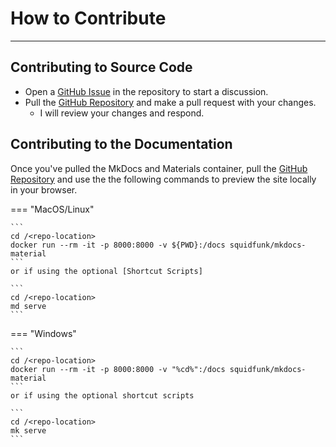 # How to Contribute

---

## Contributing to Source Code

* Open a [GitHub Issue] in the repository to start a discussion.
* Pull the [GitHub Repository] and make a pull request with your changes.
    * I will review your changes and respond.

## Contributing to the Documentation
Once you've pulled the MkDocs and Materials container, pull the [GitHub Repository]
and use the the following commands to preview the site locally in your browser.

=== "MacOS/Linux"

    ```
    cd /<repo-location>
    docker run --rm -it -p 8000:8000 -v ${PWD}:/docs squidfunk/mkdocs-material
    ```
    or if using the optional [Shortcut Scripts]

    ```
    cd /<repo-location>
    md serve
    ```

=== "Windows"

    ```
    cd /<repo-location>
    docker run --rm -it -p 8000:8000 -v "%cd%":/docs squidfunk/mkdocs-material
    ```
    or if using the optional shortcut scripts

    ```
    cd /<repo-location>
    mk serve
    ```
    
    
[MkDocs and Materials using Docker]: https://github.com/pages/donbeattie/OpenEdge/contributing/MkDocsDocker/
[Shortcut Scripts]: ../MkDocsDocker/#using-shortcut-script
[GitHub Repository]: https://github.com/donbeattie/OpenEdge
[GitHub Issue]: https://github.com/donbeattie/OpenEdge/issues
